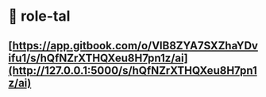 # 👥 role-tal

## [https://app.gitbook.com/o/VlB8ZYA7SXZhaYDvifu1/s/hQfNZrXTHQXeu8H7pn1z/ai](http://127.0.0.1:5000/s/hQfNZrXTHQXeu8H7pn1z/ai) <a href="#user-content-ai" id="user-content-ai"></a>

## &#x20;<a href="#user-content-ai" id="user-content-ai"></a>

## &#x20;<a href="#user-content-ai" id="user-content-ai"></a>
